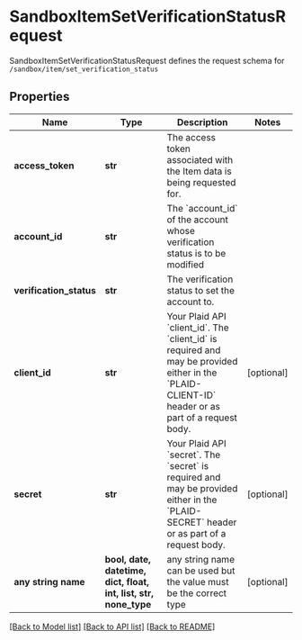 # SandboxItemSetVerificationStatusRequest

SandboxItemSetVerificationStatusRequest defines the request schema for `/sandbox/item/set_verification_status`

## Properties
Name | Type | Description | Notes
------------ | ------------- | ------------- | -------------
**access_token** | **str** | The access token associated with the Item data is being requested for. | 
**account_id** | **str** | The &#x60;account_id&#x60; of the account whose verification status is to be modified | 
**verification_status** | **str** | The verification status to set the account to. | 
**client_id** | **str** | Your Plaid API &#x60;client_id&#x60;. The &#x60;client_id&#x60; is required and may be provided either in the &#x60;PLAID-CLIENT-ID&#x60; header or as part of a request body. | [optional] 
**secret** | **str** | Your Plaid API &#x60;secret&#x60;. The &#x60;secret&#x60; is required and may be provided either in the &#x60;PLAID-SECRET&#x60; header or as part of a request body. | [optional] 
**any string name** | **bool, date, datetime, dict, float, int, list, str, none_type** | any string name can be used but the value must be the correct type | [optional]

[[Back to Model list]](../README.md#documentation-for-models) [[Back to API list]](../README.md#documentation-for-api-endpoints) [[Back to README]](../README.md)


